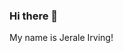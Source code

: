 ### Hi there 👋
My name is Jerale Irving!

<!--
**elarej41/elarej41** is a ✨ _special_ ✨ repository because its `README.md` (this file) appears on your GitHub profile.

Here are some ideas to get you started:

- 🔭 I’m currently working on learning Javascript,HTML,and CSS.
- 👯 I’m looking to collaborate on ...
- 🤔 I’m looking for help with mastering the skillset of programming and networking with the hopes of becoming part of the professional coding community.
- 💬 Ask me about ANYTHING GAME OF THRONES related.
- 📫 How to reach me:....jeralei41@gmail.com
- ⚡ Fun fact: ...cooking and cleaning are therapuetic for me.
-->
